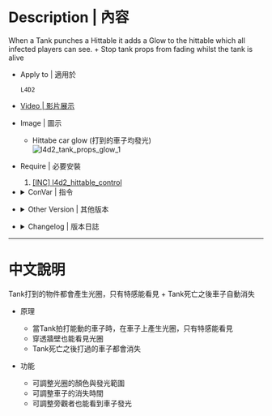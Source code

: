 # Description | 內容
When a Tank punches a Hittable it adds a Glow to the hittable which all infected players can see.
+
Stop tank props from fading whilst the tank is alive

* Apply to | 適用於
    ```
    L4D2
    ```

* [Video | 影片展示](https://youtu.be/u7-D--uGlj8)

* Image | 圖示
    * Hittabe car glow (打到的車子均發光)
    <br/>![l4d2_tank_props_glow_1](image/l4d2_tank_props_glow_1.jpg)

* Require | 必要安裝
    1. [[INC] l4d2_hittable_control](https://github.com/fbef0102/Game-Private_Plugin/blob/main/L4D_插件/Require_檔案/scripting/include/l4d2_hittable_control.inc)

* <details><summary>ConVar | 指令</summary>

    * cfg/sourcemod/l4d2_tank_props_glow.cfg
        ```php
        // Prop Glow Color, three values between 0-255 separated by spaces. RGB Color255 - Red Green Blue.
        l4d2_tank_props_glow_color "255 255 255"

        // Time it takes for hittables that were punched by Tank to dissapear while tank is alive. (0=Off)
        l4d2_tank_props_glow_dissapear_time_alive "300.0"

        // Time it takes for hittables that were punched by Tank to dissapear after the Tank dies.
        l4d2_tank_props_glow_dissapear_time_death "10.0"

        // Show Hittable Glow for infected team while the tank is alive
        l4d2_tank_props_glow_enable "1"

        // How near to props do players need to be to enable their glow. (0=Any distance)
        l4d2_tank_props_glow_range_max "4500"

        // How near to props do players need to be to disable their glow. (0=Off)
        l4d2_tank_props_glow_range_min "256"

        // Spectators can see the glow too
        l4d2_tank_props_glow_spectators "1"

        // Only Tank can see the glow
        l4d2_tank_props_glow_tank_only "0"
        ```
</details>

* <details><summary>Other Version | 其他版本</summary>

    1. [l4d_tank_props](https://github.com/fbef0102/Rotoblin-AZMod/blob/master/SourceCode/scripting-az/l4d_tank_props.sp): (L4D1) Stop tank props from fading whilst the tank is alive + add Hittable Glow
        > (L4D1) Tank打到的物件都會產生光圈，只有特感能看見 + Tank死亡之後車子自動消失
</details>

* <details><summary>Changelog | 版本日誌</summary>

    * v2.7 (2023-3-18)
        * Optimize Code

    * v2.5 (2022-12-12)
        * Credit to [Sir, A1m`, Derpduck](https://github.com/SirPlease/L4D2-Competitive-Rework/blob/master/addons/sourcemod/scripting/l4d2_tank_props_glow.sp)
        
    * v2.0
        * fixed issue that tank hittable props disappear, this happens when tank is alive and then changes same map.

    * v1.8
        * update sm 1.10 syntax + improve code
    
    * v1.7
        * Converted plugin source to the latest syntax. Requires SourceMod 1.8 or newer.

    * v1.6
        * smooth glow for left4dead1

    * v1.5
        * Fixed a l4d1 value bug. Add Shadow Model color which attaches to the real hittable hitbox so that everyone including survivors can see.

    * v1.4
        * update l4d1 code syntax and make hittable prop glow better

    * v1.3 
        * fixed l4d1 problem when infected pass tank to AI

    * v1.2
        * update syntax

    * v1.0
        * [Initial Release](https://forums.alliedmods.net/showthread.php?t=312447)
</details>

- - - -
# 中文說明
Tank打到的物件都會產生光圈，只有特感能看見 + Tank死亡之後車子自動消失

* 原理
    * 當Tank拍打能動的車子時，在車子上產生光圈，只有特感能看見
    * 穿透牆壁也能看見光圈
    * Tank死亡之後打過的車子都會消失

* 功能
    * 可調整光圈的顏色與發光範圍
    * 可調整車子的消失時間
    * 可調整旁觀者也能看到車子發光






